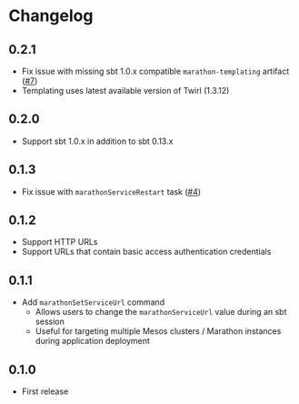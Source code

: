 # Changelog

## 0.2.1
- Fix issue with missing sbt 1.0.x compatible `marathon-templating` artifact ([#7](https://github.com/Tapad/sbt-marathon/issues/7))
- Templating uses latest available version of Twirl (1.3.12)

## 0.2.0
- Support sbt 1.0.x in addition to sbt 0.13.x

## 0.1.3
- Fix issue with `marathonServiceRestart` task ([#4](https://github.com/Tapad/sbt-marathon/issues/4))

## 0.1.2
- Support HTTP URLs
- Support URLs that contain basic access authentication credentials

## 0.1.1
- Add `marathonSetServiceUrl` command
  - Allows users to change the `marathonServiceUrl` value during an sbt session
  - Useful for targeting multiple Mesos clusters / Marathon instances during application deployment

## 0.1.0
- First release
